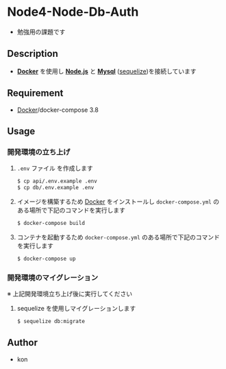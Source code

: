 # Node4-Node-Db-Auth

- 勉強用の課題です

## Description

- **[Docker](https://www.docker.com/products/docker-desktop)** を使用し **[Node.js](https://nodejs.org/ja/)** と **[Mysql](https://www.mysql.com/jp/)** ([sequelize](https://sequelize.org/))を接続しています

## Requirement

- [Docker](https://www.docker.com/products/docker-desktop)/docker-compose 3.8

## Usage

### 開発環境の立ち上げ

1. `.env` ファイル を作成します

   ```sh
   $ cp api/.env.example .env
   $ cp db/.env.example .env
   ```

1. イメージを構築するため [Docker](https://www.docker.com/products/docker-desktop) をインストールし `docker-compose.yml` のある場所で下記のコマンドを実行します

   ```sh
   $ docker-compose build
   ```

1. コンテナを起動するため `docker-compose.yml` のある場所で下記のコマンドを実行します

   ```sh
   $ docker-compose up
   ```

### 開発環境のマイグレーション

※ 上記開発環境立ち上げ後に実行してください

1. sequelize を使用しマイグレーションします

   ```sh
   $ sequelize db:migrate
   ```

## Author

- kon
